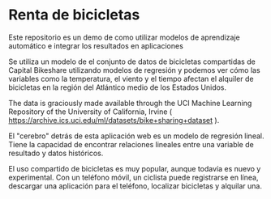 # Renta de bicicletas
Este repositorio es un demo de como utilizar modelos de aprendizaje automático e integrar los resultados en aplicaciones

Se utiliza un modelo de el conjunto de datos de bicicletas compartidas de Capital Bikeshare utilizando modelos de regresión 
y podemos ver cómo las variables como la temperatura, el viento y el tiempo afectan el alquiler de bicicletas en la región 
del Atlántico medio de los Estados Unidos.

The data is graciously made available through the UCI Machine Learning Repository of the University of California, Irvine 
( https://archive.ics.uci.edu/ml/datasets/bike+sharing+dataset ).

El "cerebro" detrás de esta aplicación web es un modelo de regresión lineal. Tiene la capacidad de encontrar relaciones 
lineales entre una variable de resultado y datos históricos.

El uso compartido de bicicletas es muy popular, aunque todavía es nuevo y experimental. Con un teléfono móvil, un ciclista 
puede registrarse en línea, descargar una aplicación para el teléfono, localizar bicicletas y alquilar una.